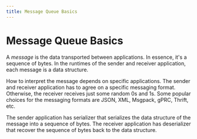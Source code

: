 ```yaml
---
title: Message Queue Basics
---
```


# Message Queue Basics

A *message* is the data transported between applications. In essence, it's a sequence of bytes. In the runtimes of the sender and receiver application, each message is a data structure. 

How to interpret the message depends on specific applications. The sender and receiver application has to agree on a specific messaging format. Otherwise, the receiver receives just some random 0s and 1s. Some popular choices for the messaging formats are JSON, XML, Msgpack, gPRC, Thrift, etc.

The sender application has serializer that serializes the data structure of the message into a sequence of bytes. The receiver application has deserializer that recover the sequence of bytes back to the data structure.